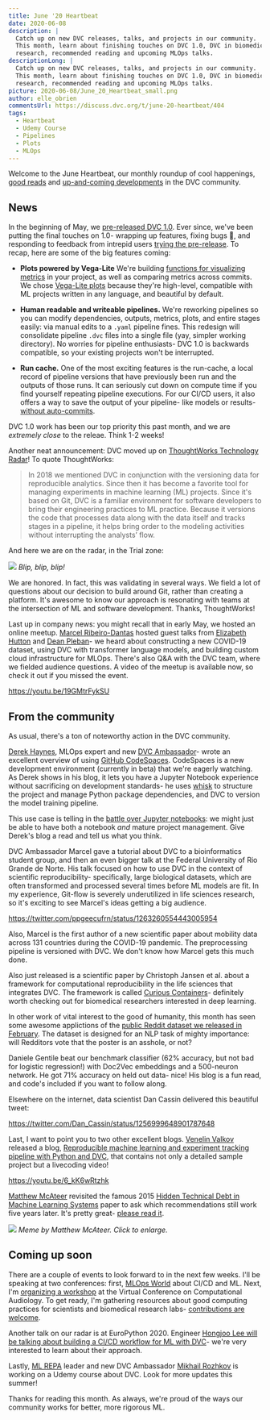 ```yaml
---
title: June '20 Heartbeat
date: 2020-06-08
description: |
  Catch up on new DVC releases, talks, and projects in our community.
  This month, learn about finishing touches on DVC 1.0, DVC in biomedical
  research, recommended reading and upcoming MLOps talks.
descriptionLong: |
  Catch up on new DVC releases, talks, and projects in our community.
  This month, learn about finishing touches on DVC 1.0, DVC in biomedical
  research, recommended reading and upcoming MLOps talks.
picture: 2020-06-08/June_20_Heartbeat_small.png
author: elle_obrien
commentsUrl: https://discuss.dvc.org/t/june-20-heartbeat/404
tags:
  - Heartbeat
  - Udemy Course
  - Pipelines
  - Plots
  - MLOps
---
```


Welcome to the June Heartbeat, our monthly roundup of cool happenings,
[good reads](#from-the-community) and
[up-and-coming developments](#coming-up-soon) in the DVC community.

## News

In the beginning of May, we
[pre-released DVC 1.0](https://dvc.org/blog/dvc-3-years-and-1-0-release). Ever
since, we've been putting the final touches on 1.0- wrapping up features, fixing
bugs 🐛, and responding to feedback from intrepid users
[trying the pre-release](https://dvc.org/doc/install/pre-release). To recap,
here are some of the big features coming:

- **Plots powered by Vega-Lite** We're building
  [functions for visualizing metrics](https://dvc.org/doc/command-reference/plots#plots)
  in your project, as well as comparing metrics across commits. We chose
  [Vega-Lite plots](https://github.com/vega/vega-lite) because they're
  high-level, compatible with ML projects written in any language, and beautiful
  by default.

- **Human readable and writeable pipelines.** We're reworking pipelines so you
  can modify dependencies, outputs, metrics, plots, and entire stages easily:
  via manual edits to a `.yaml` pipeline fines. This redesign will consolidate
  pipeline `.dvc` files into a single file (yay, simpler working directory). No
  worries for pipeline enthusiasts- DVC 1.0 is backwards compatible, so your
  existing projects won't be interrupted.

- **Run cache.** One of the most exciting features is the run-cache, a local
  record of pipeline versions that have previously been run and the outputs of
  those runs. It can seriously cut down on compute time if you find yourself
  repeating pipeline executions. For our CI/CD users, it also offers a way to
  save the output of your pipeline- like models or results-
  [without auto-commits](https://stackoverflow.com/questions/61245284/will-you-automate-git-commit-into-ci-cd-pipline-to-save-dvc-run-experiments).

DVC 1.0 work has been our top priority this past month, and we are _extremely
close_ to the releae. Think 1-2 weeks!

Another neat announcement: DVC moved up on
[ThoughtWorks Technology Radar](https://www.thoughtworks.com/radar/tools)! To
quote ThoughtWorks:

> In 2018 we mentioned DVC in conjunction with the versioning data for
> reproducible analytics. Since then it has become a favorite tool for managing
> experiments in machine learning (ML) projects. Since it's based on Git, DVC is
> a familiar environment for software developers to bring their engineering
> practices to ML practice. Because it versions the code that processes data
> along with the data itself and tracks stages in a pipeline, it helps bring
> order to the modeling activities without interrupting the analysts’ flow.

And here we are on the radar, in the Trial zone:

![](/uploads/images/2020-06-08/radar.png) _Blip, blip, blip!_

We are honored. In fact, this was validating in several ways. We field a lot of
questions about our decision to build around Git, rather than creating a
platform. It's awesome to know our approach is resonating with teams at the
intersection of ML and software development. Thanks, ThoughtWorks!

Last up in company news: you might recall that in early May, we hosted an online
meetup. [Marcel Ribeiro-Dantas](http://mribeirodantas.me) hosted guest talks
from [Elizabeth Hutton](https://github.com/ehutt) and
[Dean Pleban](https://twitter.com/DeanPlbn)- we heard about constructing a new
COVID-19 dataset, using DVC with transformer language models, and building
custom cloud infrastructure for MLOps. There's also Q&A with the DVC team, where
we fielded audience questions. A video of the meetup is available now, so check
it out if you missed the event.

https://youtu.be/19GMtrFykSU

## From the community

As usual, there's a ton of noteworthy action in the DVC community.

[Derek Haynes](https://twitter.com/dhaynes23), MLOps expert and new
[DVC Ambassador](https://dvc.org/blog/dvc-ambassador-program-announcement)-
wrote an excellent overview of using
[GitHub CodeSpaces](https://github.com/features/codespaces/). CodeSpaces is a
new development environment (currently in beta) that we're eagerly watching. As
Derek shows in his blog, it lets you have a Jupyter Notebook experience without
sacrificing on development standards- he uses
[whisk](https://docs.whisk-ml.org/en/latest/) to structure the project and
manage Python package dependencies, and DVC to version the model training
pipeline.

This use case is telling in the
[battle over Jupyter notebooks](https://towardsdatascience.com/the-case-against-the-jupyter-notebook-d4da17e97243):
we might just be able to have both a notebook _and_ mature project management.
Give Derek's blog a read and tell us what you think.

<external-link
href="https://dlite.cc/2020/05/26/github-codespaces-machine-learning.html"
title="GitHub Codespaces for Machine Learning"
description="With Codespaces, contributors can spin up a ready-to-go GitHub project-specific dev environment in the cloud. In this post, I’ll show how to give potential contributors a graceful start by configuring Codespaces for an ML project."
link="dlite.cc"
image="/uploads/images/2020-06-08/derek_haynes.jpg"/>

DVC Ambassador Marcel gave a tutorial about DVC to a bioinformatics student
group, and then an even bigger talk at the Federal University of Rio Grande de
Norte. His talk focused on how to use DVC in the context of scientific
reproducibility- specifically, large biological datasets, which are often
transformed and processed several times before ML models are fit. In my
experience, Git-flow is severely underutilized in life sciences research, so
it's exciting to see Marcel's ideas getting a big audience.

https://twitter.com/ppgeecufrn/status/1263260554443005954

Also, Marcel is the first author of a new scientific paper about mobility data
across 131 countries during the COVID-19 pandemic. The preprocessing pipeline is
versioned with DVC. We don't know how Marcel gets this much done.

<external-link
href="https://www.sciencedirect.com/science/article/pii/S2352340920305928"
title="Dataset for country profile and mobility analysis in the assessment of COVID-19 pandemic"
description="M. Ribeiro-Dantas, G. Alves, R.B. Gomes, L.C.T. Bezerra, L. Lima and I. Silva"
link="sciencedirect.com"
image="/uploads/images/2020-06-08/data_in_brief_logo.jpeg"/>

Also just released is a scientific paper by Christoph Jansen et al. about a
framework for computational reproducibility in the life sciences that integrates
DVC. The framework is called
[Curious Containers](https://github.com/curious-containers/curious-containers)-
definitely worth checking out for biomedical researchers interested in deep
learning.

<external-link
href="https://www.sciencedirect.com/science/article/abs/pii/S0167739X19318096"
title="Curious Containers: A framework for computational reproducibility in life sciences with support for Deep Learning applications"
description="C. Jansen, J. Annuscheit, B. Schilling, K. Strohmenger, M. Whitt, F. Bartusch, C. Herta, P. Hufnagl, and D. Krefting"
link="sciencedirect.com"
image="/uploads/images/2020-06-08/fgcs_cover.jpg"/>

In other work of vital interest to the good of humanity, this month has seen
some awesome applictions of the
[public Reddit dataset we released in February](https://dvc.org/blog/a-public-reddit-dataset).
The dataset is designed for an NLP task of mighty importance: will Redditors
vote that the poster is an asshole, or not?

Daniele Gentile beat our benchmark classifier (62% accuracy, but not bad for
logistic regression!) with Doc2Vec embeddings and a 500-neuron network. He got
71% accuracy on held out data- nice! His blog is a fun read, and code's included
if you want to follow along.

<external-link
href="https://medium.com/@danielegentili/artificial-intelligence-confirms-you-are-an-a-hole-e8eef354dc2"
title="Artificial Intelligence confirms you are an a**hole"
description="Q-LO is a small artificial brain that can determine if you are the a**hole or not in a situation from its description."
link="medium.com"
image="/uploads/images/2020-06-08/medium_logo.png"/>

Elsewhere on the internet, data scientist Dan Cassin delivered this beautiful
tweet:

https://twitter.com/Dan_Cassin/status/1256999648901787648

Last, I want to point you to two other excellent blogs.
[Venelin Valkov](https://github.com/curiousily) released a blog,
[Reproducible machine learning and experiment tracking pipeline with Python and DVC](https://www.curiousily.com/posts/reproducible-machine-learning-and-experiment-tracking-pipiline-with-python-and-dvc/),
that contains not only a detailed sample project but a livecoding video!

https://youtu.be/6_kK6wRtzhk

[Matthew McAteer](https://www.linkedin.com/in/matthewmcateer0/) revisited the
famous 2015
[Hidden Technical Debt in Machine Learning Systems](https://papers.nips.cc/paper/5656-hidden-technical-debt-in-machine-learning-systems.pdf)
paper to ask which recommendations still work five years later. It's pretty
great-
[please read it](https://matthewmcateer.me/blog/machine-learning-technical-debt/).

![](/uploads/images/2020-06-08/spongebob.png) _Meme by Matthew McAteer. Click to
enlarge._

## Coming up soon

There are a couple of events to look forward to in the next few weeks. I'll be
speaking at two conferences: first,
[MLOps World](https://mlopsworld.com/program/) about CI/CD and ML. Next, I'm
[organizing a workshop](https://computationalaudiology.com/the-critical-role-of-computing-infrastructure-in-computational-audiology/)
at the Virtual Conference on Computational Audiology. To get ready, I'm
gathering resources about good computing practices for scientists and biomedical
research labs-
[contributions are welcome](https://github.com/andronovhopf/Lab_Computing_Resources).

Another talk on our radar is at EuroPython 2020. Engineer
[Hongjoo Lee will be talking about building a CI/CD workflow for ML with DVC](https://ep2020.europython.eu/talks/CXG7TcM-automating-machine-learning-workflow-with-dvc/)-
we're very interested to learn about their approach.

Lastly, [ML REPA](http://ml-repa.ru/) leader and new DVC Ambassador
[Mikhail Rozhkov](https://twitter.com/mnrozhkov) is working on a Udemy course
about DVC. Look for more updates this summer!

Thanks for reading this month. As always, we're proud of the ways our community
works for better, more rigorous ML.
